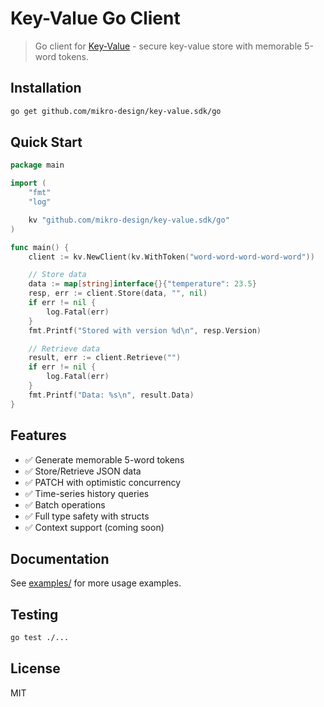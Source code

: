 # Key-Value Go Client

> Go client for [Key-Value](https://key-value.co) - secure key-value store with memorable 5-word tokens.

## Installation

```bash
go get github.com/mikro-design/key-value.sdk/go
```

## Quick Start

```go
package main

import (
    "fmt"
    "log"

    kv "github.com/mikro-design/key-value.sdk/go"
)

func main() {
    client := kv.NewClient(kv.WithToken("word-word-word-word-word"))

    // Store data
    data := map[string]interface{}{"temperature": 23.5}
    resp, err := client.Store(data, "", nil)
    if err != nil {
        log.Fatal(err)
    }
    fmt.Printf("Stored with version %d\n", resp.Version)

    // Retrieve data
    result, err := client.Retrieve("")
    if err != nil {
        log.Fatal(err)
    }
    fmt.Printf("Data: %s\n", result.Data)
}
```

## Features

- ✅ Generate memorable 5-word tokens
- ✅ Store/Retrieve JSON data
- ✅ PATCH with optimistic concurrency
- ✅ Time-series history queries
- ✅ Batch operations
- ✅ Full type safety with structs
- ✅ Context support (coming soon)

## Documentation

See [examples/](./examples) for more usage examples.

## Testing

```bash
go test ./...
```

## License

MIT
